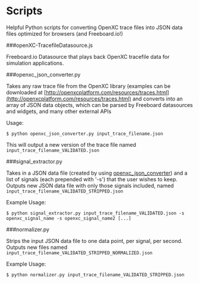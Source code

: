 # Scripts

Helpful Python scripts for converting OpenXC trace files into JSON data files optimized for browsers (and Freeboard.io!)

###openXC-TracefileDatasource.js

Freeboard.io Datasource that plays back OpenXC tracefile data for simulation applications.

###openxc_json_converter.py

Takes any raw trace file from the OpenXC library (examples can be downloaded at [http://openxcplatform.com/resources/traces.html](http://openxcplatform.com/resources/traces.html) and converts into an array of JSON data objects, which can be parsed by Freeboard datasources and widgets, and many other external APIs

Usage:
```Shell
$ python openxc_json_converter.py input_trace_filename.json
```

This will output a new version of the trace file named `input_trace_filename_VALIDATED.json`


###signal_extractor.py

Takes in a JSON data file (created by using [openxc_json_converter](#openxc_json_converter.py)) and a list of signals (each prepended with '-s') that the user wishes to keep.  Outputs new JSON data file with only those signals included, named `input_trace_filename_VALIDATED_STRIPPED.json`

Example Usage:
```Shell
$ python signal_extractor.py input_trace_filename_VALIDATED.json -s openxc_signal_name -s openxc_signal_name2 [...]
```

###normalizer.py

Strips the input JSON data file to one data point, per signal, per second.  Outputs new files named `input_trace_filename_VALIDATED_STRIPPED_NORMALIZED.json`

Example Usage:
```Shell
$ python normalizer.py input_trace_filename_VALIDATED_STRIPPED.json
```
